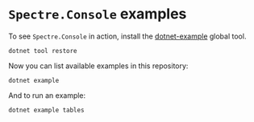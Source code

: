 # `Spectre.Console` examples

To see `Spectre.Console` in action, install the 
[dotnet-example](https://github.com/patriksvensson/dotnet-example)
global tool.

```
dotnet tool restore
```

Now you can list available examples in this repository:

```
dotnet example
```

And to run an example:

```
dotnet example tables
```
